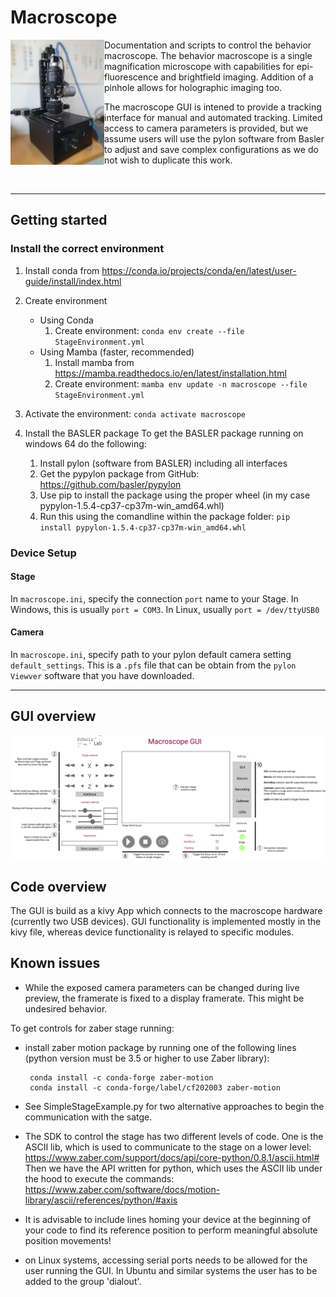 # Macroscope
<img alt="photo macroscope" src="images/20220516_083750.jpg" width="150" align=LEFT>
Documentation and scripts to control the behavior macroscope. The behavior macroscope is a single magnification microscope with capabilities for epi-fluorescence and brightfield imaging. Addition of a pinhole allows for holographic imaging too.

The macroscope GUI is intened to provide a tracking interface for manual and automated tracking. Limited access to camera parameters is provided, but we assume users will use the pylon software from Basler to adjust and save complex configurations as we do not wish to duplicate this work.

<br />

---

## Getting started
### Install the correct environment
1. Install conda from https://conda.io/projects/conda/en/latest/user-guide/install/index.html
2. Create environment
    - Using Conda
        1. Create environment: `conda env create --file StageEnvironment.yml`
    - Using Mamba (faster, recommended)
        1. Install mamba from https://mamba.readthedocs.io/en/latest/installation.html
        2. Create environment: `mamba env update -n macroscope --file StageEnvironment.yml`

3. Activate the environment: `conda activate macroscope`

4. Install the BASLER package
   To get the BASLER package running on windows 64 do the following:
    1. Install pylon (software from BASLER) including all interfaces
    2. Get the pypylon package from GitHub: https://github.com/basler/pypylon
    3. Use pip to install the package using the proper wheel (in my case pypylon-1.5.4-cp37-cp37m-win_amd64.whl)
    4. Run this using the comandline within the package folder: `pip install pypylon-1.5.4-cp37-cp37m-win_amd64.whl`


### Device Setup
#### Stage
In `macroscope.ini`, specify the connection `port` name to your Stage. In Windows, this is usually `port = COM3`. In Linux, usually `port = /dev/ttyUSB0`

#### Camera
In `macroscope.ini`, specify path to your pylon default camera setting `default_settings`. This is a `.pfs` file that can be obtain from the `pylon Viewver` software that you have downloaded.

---

## GUI overview
<img alt="annotated GUI" src="images/gui_annotation.png" width="1250">

## Code overview

The GUI is build as a kivy App which connects to the macroscope hardware (currently two USB devices).
GUI functionality is implemented mostly in the kivy file, whereas device functionality is relayed to specific modules. 

## Known issues
-  While the exposed camera parameters can be changed during live preview, the framerate is fixed to a display framerate. This might be undesired behavior.

To get controls for zaber stage running:

- install zaber motion package by running one of the following lines (python version must be 3.5 or higher to use Zaber library):
     
       conda install -c conda-forge zaber-motion
       conda install -c conda-forge/label/cf202003 zaber-motion
       
- See SimpleStageExample.py for two alternative approaches to begin the communication with the satge.
- The SDK to control the stage has two different levels of code. One is the ASCII lib, which is used to communicate to the stage on a lower level:
https://www.zaber.com/support/docs/api/core-python/0.8.1/ascii.html#
Then we have the API written for python, which uses the ASCII lib under the hood to execute the commands:
https://www.zaber.com/software/docs/motion-library/ascii/references/python/#axis
        
- It is advisable to include lines homing your device at the beginning of your code to find its reference position to perform meaningful absolute position movements!      

- on Linux systems, accessing serial ports needs to be allowed for the user running the GUI. In Ubuntu and similar systems the user has to be added to the group 'dialout'.
